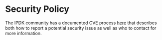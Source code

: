 # Security Policy

The IPDK community has a documented CVE process [here](https://ipdk.io/development/#cve) that describes
both how to report a potential security issue as well as who to contact for more information.

